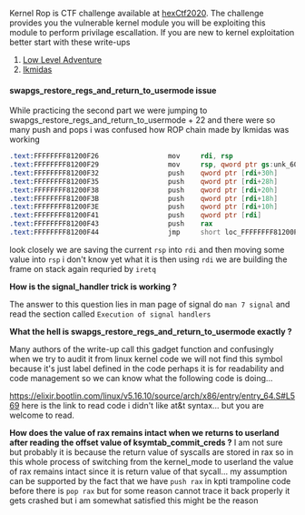 Kernel Rop is CTF challenge available at [hexCtf2020](https://2020.ctf.link/). The challenge provides you the vulnerable kernel module you will be exploiting this module to perform privilage escallation. If you are new to kernel exploitation better start with these write-ups

1. [Low Level Adventure](https://0x434b.dev/dabbling-with-linux-kernel-exploitation-ctf-challenges-to-learn-the-ropes/) 
2. [Ikmidas](https://lkmidas.github.io/posts/20210123-linux-kernel-pwn-part-1/#the-simplest-exploit---ret2usr)


#### swapgs_restore_regs_and_return_to_usermode issue

While practicing the second part we were jumping to swapgs_restore_regs_and_return_to_usermode + 22 and there were so many push and pops i was confused how ROP chain made by lkmidas was working

```asm
.text:FFFFFFFF81200F26                 mov     rdi, rsp
.text:FFFFFFFF81200F29                 mov     rsp, qword ptr gs:unk_6004
.text:FFFFFFFF81200F32                 push    qword ptr [rdi+30h]
.text:FFFFFFFF81200F35                 push    qword ptr [rdi+28h]
.text:FFFFFFFF81200F38                 push    qword ptr [rdi+20h]
.text:FFFFFFFF81200F3B                 push    qword ptr [rdi+18h]
.text:FFFFFFFF81200F3E                 push    qword ptr [rdi+10h]
.text:FFFFFFFF81200F41                 push    qword ptr [rdi]
.text:FFFFFFFF81200F43                 push    rax
.text:FFFFFFFF81200F44                 jmp     short loc_FFFFFFFF81200F89
```

look closely we are saving the current `rsp` into `rdi` and then moving some value into `rsp` i don't know yet what it is then using `rdi` we are building the frame on stack again requried by `iretq` 


**How is the signal_handler trick is working ?** 

The answer to this question lies in man page of signal do `man 7 signal` and read the section called `Execution of signal handlers`

**What the hell is swapgs_restore_regs_and_return_to_usermode exactly ?**

Many authors of the write-up call this gadget function and confusingly when we try to audit it from linux kernel code we will not find this symbol because it's just label defined in the code perhaps it is for readability and code management so we can know what the following code is doing...

https://elixir.bootlin.com/linux/v5.16.10/source/arch/x86/entry/entry_64.S#L569 here is the link to read code i didn't like at&t syntax... but you are welcome to read.

**How does the value of rax remains intact when we returns to userland after reading the offset value of ksymtab_commit_creds ?**
I am not sure but probably it is because the return value of syscalls are stored in rax so in this whole process of switching from the kernel_mode to userland the value of rax remains intact since it is return value of that sycall...
my assumption can be supported by the fact that we have `push rax` in kpti trampoline code before there is `pop rax` but for some reason cannot trace it back properly it gets crashed but i am somewhat satisfied this might be the reason
